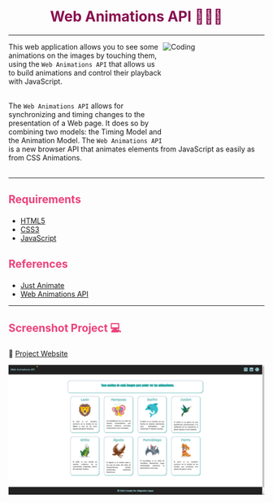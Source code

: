 # <h1 align="center" style="color: #880e4f;"> Web Animations API 👨🏻‍💻 </h1> <hr>  

<img align="right" alt="Coding" width="200" height="200" src="https://static.wixstatic.com/media/8143b9_6d9b39056fcd4946ba9667c07d32bd7d~mv2.gif/v1/fill/w_600,h_600,al_c/8143b9_6d9b39056fcd4946ba9667c07d32bd7d~mv2.gif">

This web application allows you to see some animations on the images by touching them, using the `Web Animations API` that allows us to build animations and control their playback with JavaScript. <br><br>

The `Web Animations API` allows for synchronizing and timing changes to the presentation of a Web page. It does so by combining two models: the Timing Model and the Animation Model. The `Web Animations API` is a new browser API that animates elements from JavaScript as easily as from CSS Animations.
<br><br><hr>  

## <p align="left" style="color: #ec407a "> Requirements </p>

- [HTML5](https://developer.mozilla.org/es/docs/Web/HTML) 
- [CSS3](https://developer.mozilla.org/es/docs/Web/CSS)
- [JavaScript](https://developer.mozilla.org/es/docs/Web/JavaScript)


## <p align="left" style="color: #ec407a "> References </p>

- [Just Animate](https://just-animate.github.io/)
- [Web Animations API](https://just-animate.github.io/waapi/) 

<hr>  

## <p align="left" style="color: #ec407a "> Screenshot Project 💻 </p>

🔶 [Project Website](https://alejandro-190107.github.io/Web-Animations-API/)

![Screenshot](assets/img/Screenshot.png)
